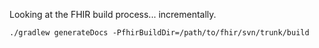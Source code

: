 Looking at the FHIR build process... incrementally.

```
./gradlew generateDocs -PfhirBuildDir=/path/to/fhir/svn/trunk/build
```
